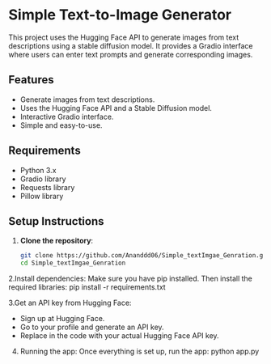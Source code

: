 # Simple Text-to-Image Generator

This project uses the Hugging Face API to generate images from text descriptions using a stable diffusion model. It provides a Gradio interface where users can enter text prompts and generate corresponding images.

## Features
- Generate images from text descriptions.
- Uses the Hugging Face API and a Stable Diffusion model.
- Interactive Gradio interface.
- Simple and easy-to-use.

## Requirements
- Python 3.x
- Gradio library
- Requests library
- Pillow library

## Setup Instructions

1. **Clone the repository**:
   ```bash
   git clone https://github.com/Ananddd06/Simple_textImgae_Genration.git
   cd Simple_textImgae_Genration
2.Install dependencies: Make sure you have pip installed. Then install the required libraries:
    pip install -r requirements.txt
    
3.Get an API key from Hugging Face:
  *  Sign up at Hugging Face.
  *  Go to your profile and generate an API key.
  *  Replace <Your api key> in the code with your actual Hugging Face API key.

4. Running the app: Once everything is set up, run the app: python app.py
